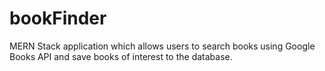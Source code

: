# bookFinder

MERN Stack application which allows users to search books using Google Books API and save books of interest to the database.
